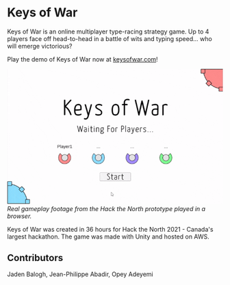 # Keys of War
Keys of War is an online multiplayer type-racing strategy game. Up to 4 players face off head-to-head in a battle of wits and typing speed... who will emerge victorious?

Play the demo of Keys of War now at [keysofwar.com](https://www.keysofwar.com/)!

![Gameplay preview gif](https://github.com/JadenBalogh/hack-the-north-2021/blob/main/Promo/GameplayPreview.gif)  
*Real gameplay footage from the Hack the North prototype played in a browser.*

Keys of War was created in 36 hours for Hack the North 2021 - Canada's largest hackathon. The game was made with Unity and hosted on AWS.

## Contributors
Jaden Balogh, Jean-Philippe Abadir, Opey Adeyemi
